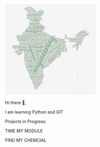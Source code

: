 <img
  src="wordcloud.jpg"
  alt="Alt text"
  title="Optional title"
  style="display: inline-block; margin: 0 auto; max-width: 300px">

Hi there 👋,

I am learning Python and GIT 

Projects in Progress:

TIME MY MODULE 

FIND MY CHEMCIAL


<!--
**jpk-jpk/jpk-jpk** is a ✨ _special_ ✨ repository because its `README.md` (this file) appears on your GitHub profile.

- 🔭 I’m currently working on ...
- 🌱 I’m currently learning ...
- 👯 I’m looking to collaborate on ...
- 🤔 I’m looking for help with ...
- 💬 Ask me about ...
- 📫 How to reach me: ...
- 😄 Pronouns: ...
- ⚡ Fun fact: ...
-->
